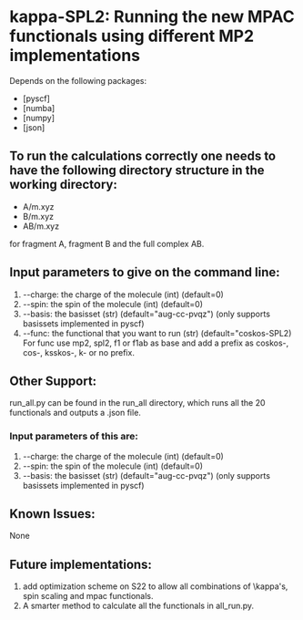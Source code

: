# kappa-SPL2: Running the new MPAC functionals using different MP2 implementations

Depends on the following packages:
- [pyscf]
- [numba]
- [numpy]
- [json]

## To run the calculations correctly one needs to have the following directory structure in the working directory:
* A/m.xyz
* B/m.xyz
* AB/m.xyz

for fragment A, fragment B and the full complex AB.

## Input parameters to give on the command line:
1. --charge: the charge of the molecule (int) (default=0)
2. --spin: the spin of the molecule (int) (default=0)
3. --basis: the basisset (str) (default="aug-cc-pvqz") (only supports basissets implemented in pyscf) 
4. --func: the functional that you want to run (str) (default="coskos-SPL2)
For func use mp2, spl2, f1 or f1ab as base and add a prefix as coskos-, cos-, ksskos-, k- or no prefix.

## Other Support:
run_all.py can be found in the run_all directory, which runs all the 20 functionals and outputs a .json file.

### Input parameters of this are:
1. --charge: the charge of the molecule (int) (default=0)
2. --spin: the spin of the molecule (int) (default=0)
3. --basis: the basisset (str) (default="aug-cc-pvqz") (only supports basissets implemented in pyscf) 

## Known Issues:
None

## Future implementations:
1. add optimization scheme on S22 to allow all combinations of \kappa's, spin scaling and mpac functionals.
2. A smarter method to calculate all the functionals in all_run.py.
